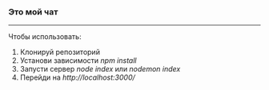 ### Это мой чат

-------------------------------------------------------------------
Чтобы использовать:
1. Клонируй репозиторий
2. Установи зависимости *npm install*
3. Запусти сервер *node index* или *nodemon index*
4. Перейди на *http://localhost:3000/*